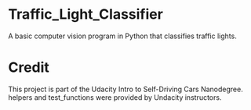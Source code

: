 # Traffic_Light_Classifier
A basic computer vision program in Python that classifies traffic lights.

# Credit
This project is part of the Udacity Intro to Self-Driving Cars Nanodegree. 
helpers and test_functions were provided by Undacity instructors.
